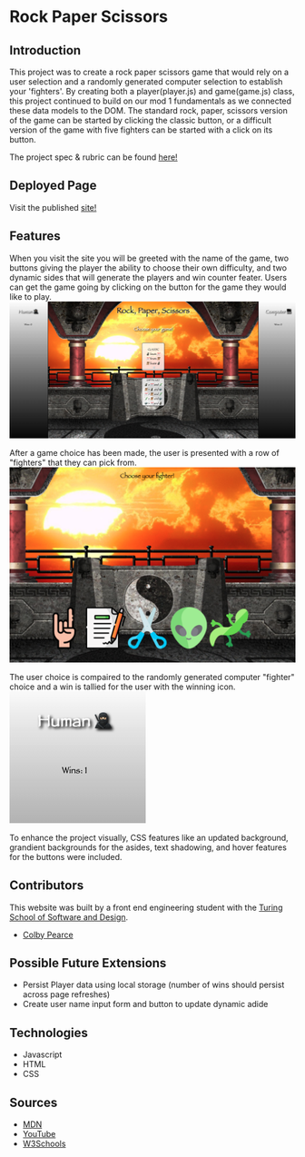 # Rock Paper Scissors
  
## Introduction
  This project was to create a rock paper scissors game that would rely on a user selection and a randomly generated computer selection to establish your 'fighters'. By creating both a player(player.js) and game(game.js) class, this project continued to build on our mod 1 fundamentals as we connected these data models to the DOM. The standard rock, paper, scissors version of the game can be started by clicking the classic button, or a difficult version of the game with five fighters can be started with a click  on its button.

The project spec & rubric can be found [here!](https://frontend.turing.edu/projects/module-1/rock-paper-scissors-solo-v2.html)

## Deployed Page
Visit the published [site!](https://Crpearce.github.io/rock-paper-scissors/)

## Features
  When you visit the site you will be greeted with the name of the game, two buttons giving the player the ability to choose their own difficulty, and two dynamic sides that will generate the players and win counter feater. Users can get the game going by clicking on the button for the game they would like to play.
![Home Page](assets/mainScreen.png)

After a game choice has been made, the user is presented with a row of "fighters" that they can pick from. 
![Icon Choice](assets/chooseYourFighter.png)
 
The user choice is compaired to the randomly generated computer "fighter" choice and a win is tallied for the user with the winning icon.  
![Winner Score](assets/humanScore.png)

To enhance the project visually, CSS features like an updated background, grandient backgrounds for the asides, text shadowing, and hover features for the buttons were included.

## Contributors
This website was built by a front end engineering student with the [Turing School of Software and Design](https://turing.edu/). 
  - [Colby Pearce](https://github.com/Crpearce)
  
## Possible Future Extensions
  -  Persist Player data using local storage (number of wins should persist across page refreshes)
  -  Create user name input form and button to update dynamic adide
  
## Technologies
  - Javascript
  - HTML
  - CSS
  
## Sources
  - [MDN](http://developer.mozilla.org/en-US/)
  - [YouTube](https://www.youtube.com/)
  - [W3Schools](https://www.w3schools.com/)
